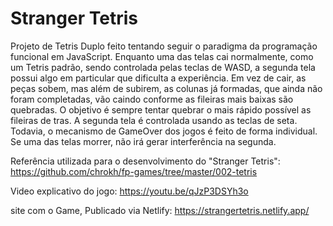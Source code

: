 # Stranger Tetris
Projeto de Tetris Duplo feito tentando seguir o paradigma da programação funcional em JavaScript. Enquanto uma das telas cai normalmente, como um Tetris padrão, sendo controlada pelas teclas de WASD, a segunda tela possui algo em particular que dificulta a experiência. Em vez de cair, as peças sobem, mas além de subirem, as colunas já formadas, que ainda não foram completadas, vão caindo conforme as fileiras mais baixas são quebradas. O objetivo é sempre tentar quebrar o mais rápido possível as fileiras de tras. A segunda tela é controlada usando as teclas de seta. Todavia, o mecanismo de GameOver dos jogos é feito de forma individual. Se uma das telas morrer, não irá gerar interferência na segunda.

Referência utilizada para o desenvolvimento do "Stranger Tetris":
https://github.com/chrokh/fp-games/tree/master/002-tetris

Video explicativo do jogo: https://youtu.be/qJzP3DSYh3o

site com o Game, Publicado via Netlify: https://strangertetris.netlify.app/
